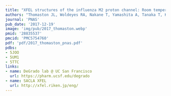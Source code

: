 ```yaml
---
title: "XFEL structures of the influenza M2 proton channel: Room temperature water networks and insights into proton conduction"
authors: "Thomaston JL, Woldeyes RA, Nakane T, Yamashita A, Tanaka T, Koiwai K, Brewster AS, **Barad BA**, Chen Y, Lemmin T, Uervirojnangkoorn M, Arima T, Kobayashi J, Masuda T, Suzuki M, Sugahara M, Sauter NK, Tanaka R, Nureki O, Tono K, Joti Y, Nango E, Iwata S, Yumoto F, Fraser JS, DeGrado WF"
journal: 'PNAS'
pub_date: '2017-12-19'
image: 'img/pub/2017_thomaston.webp'
pmid: '28835537'
pmcid: 'PMC5754760'
pdf: 'pdf/2017_thomaston_pnas.pdf'
pdbs:
- 5JOO
- 5UM1
- 5TTC
links:
- name: DeGrado lab @ UC San Francisco
  url: https://pharm.ucsf.edu/degrado
- name: SACLA XFEL
  url: http://xfel.riken.jp/eng/
---
```

